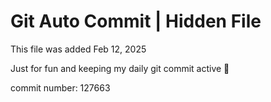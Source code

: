# Git Auto Commit | Hidden File

This file was added Feb 12, 2025

Just for fun and keeping my daily git commit active 🤪

commit number: 127663
